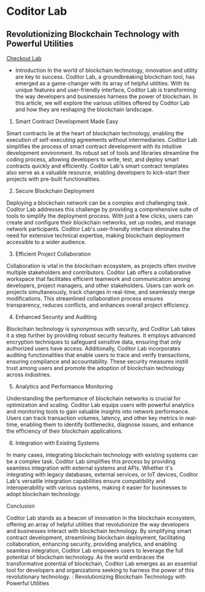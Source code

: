   # Coditor Lab

<article>

  Revolutionizing Blockchain Technology with Powerful Utilities
-----------------------------------

  <a href="http://coditorlab.githum.io">Checkout Lab</a>

- Introduction
  In the world of blockchain technology, innovation and utility are key to success. Coditor Lab, a groundbreaking blockchain tool, has emerged as a game-changer with its array of helpful utilities. With its unique features and user-friendly interface, Coditor Lab is transforming the way developers and businesses harness the power of blockchain. In this article, we will explore the various utilities offered by Coditor Lab and how they are reshaping the blockchain landscape.
  
  
1. Smart Contract Development Made Easy

Smart contracts lie at the heart of blockchain technology, enabling the execution of self-executing agreements without intermediaries. Coditor Lab simplifies the process of smart contract development with its intuitive development environment. Its robust set of tools and libraries streamline the coding process, allowing developers to write, test, and deploy smart contracts quickly and efficiently. Coditor Lab's smart contract templates also serve as a valuable resource, enabling developers to kick-start their projects with pre-built functionalities.

2. Secure Blockchain Deployment

Deploying a blockchain network can be a complex and challenging task. Coditor Lab addresses this challenge by providing a comprehensive suite of tools to simplify the deployment process. With just a few clicks, users can create and configure their blockchain networks, set up nodes, and manage network participants. Coditor Lab's user-friendly interface eliminates the need for extensive technical expertise, making blockchain deployment accessible to a wider audience.

3. Efficient Project Collaboration

Collaboration is vital in the blockchain ecosystem, as projects often involve multiple stakeholders and contributors. Coditor Lab offers a collaborative workspace that facilitates efficient teamwork and communication among developers, project managers, and other stakeholders. Users can work on projects simultaneously, track changes in real-time, and seamlessly merge modifications. This streamlined collaboration process ensures transparency, reduces conflicts, and enhances overall project efficiency.

4. Enhanced Security and Auditing

Blockchain technology is synonymous with security, and Coditor Lab takes it a step further by providing robust security features. It employs advanced encryption techniques to safeguard sensitive data, ensuring that only authorized users have access. Additionally, Coditor Lab incorporates auditing functionalities that enable users to trace and verify transactions, ensuring compliance and accountability. These security measures instill trust among users and promote the adoption of blockchain technology across industries.

5. Analytics and Performance Monitoring

Understanding the performance of blockchain networks is crucial for optimization and scaling. Coditor Lab equips users with powerful analytics and monitoring tools to gain valuable insights into network performance. Users can track transaction volumes, latency, and other key metrics in real-time, enabling them to identify bottlenecks, diagnose issues, and enhance the efficiency of their blockchain applications.

6. Integration with Existing Systems

In many cases, integrating blockchain technology with existing systems can be a complex task. Coditor Lab simplifies this process by providing seamless integration with external systems and APIs. Whether it's integrating with legacy databases, external services, or IoT devices, Coditor Lab's versatile integration capabilities ensure compatibility and interoperability with various systems, making it easier for businesses to adopt blockchain technology.

Conclusion

Coditor Lab stands as a beacon of innovation in the blockchain ecosystem, offering an array of helpful utilities that revolutionize the way developers and businesses interact with blockchain technology. By simplifying smart contract development, streamlining blockchain deployment, facilitating collaboration, enhancing security, providing analytics, and enabling seamless integration, Coditor Lab empowers users to leverage the full potential of blockchain technology. As the world embraces the transformative potential of blockchain, Coditor Lab emerges as an essential tool for developers and organizations seeking to harness the power of this revolutionary technology.
: Revolutionizing Blockchain Technology with Powerful Utilities
</article>
